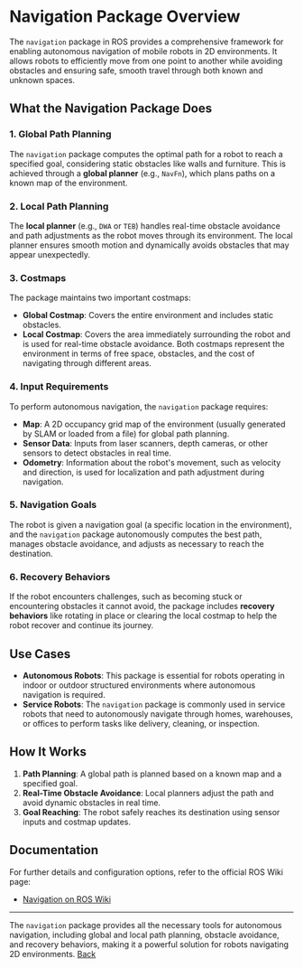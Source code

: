 # Navigation Package Overview

The `navigation` package in ROS provides a comprehensive framework for enabling autonomous navigation of mobile robots in 2D environments. It allows robots to efficiently move from one point to another while avoiding obstacles and ensuring safe, smooth travel through both known and unknown spaces.

## What the Navigation Package Does

### 1. Global Path Planning
The `navigation` package computes the optimal path for a robot to reach a specified goal, considering static obstacles like walls and furniture. This is achieved through a **global planner** (e.g., `NavFn`), which plans paths on a known map of the environment.

### 2. Local Path Planning
The **local planner** (e.g., `DWA` or `TEB`) handles real-time obstacle avoidance and path adjustments as the robot moves through its environment. The local planner ensures smooth motion and dynamically avoids obstacles that may appear unexpectedly.

### 3. Costmaps
The package maintains two important costmaps:
- **Global Costmap**: Covers the entire environment and includes static obstacles.
- **Local Costmap**: Covers the area immediately surrounding the robot and is used for real-time obstacle avoidance. Both costmaps represent the environment in terms of free space, obstacles, and the cost of navigating through different areas.

### 4. Input Requirements
To perform autonomous navigation, the `navigation` package requires:
- **Map**: A 2D occupancy grid map of the environment (usually generated by SLAM or loaded from a file) for global path planning.
- **Sensor Data**: Inputs from laser scanners, depth cameras, or other sensors to detect obstacles in real time.
- **Odometry**: Information about the robot's movement, such as velocity and direction, is used for localization and path adjustment during navigation.

### 5. Navigation Goals
The robot is given a navigation goal (a specific location in the environment), and the `navigation` package autonomously computes the best path, manages obstacle avoidance, and adjusts as necessary to reach the destination.

### 6. Recovery Behaviors
If the robot encounters challenges, such as becoming stuck or encountering obstacles it cannot avoid, the package includes **recovery behaviors** like rotating in place or clearing the local costmap to help the robot recover and continue its journey.

## Use Cases
- **Autonomous Robots**: This package is essential for robots operating in indoor or outdoor structured environments where autonomous navigation is required.
- **Service Robots**: The `navigation` package is commonly used in service robots that need to autonomously navigate through homes, warehouses, or offices to perform tasks like delivery, cleaning, or inspection.

## How It Works
1. **Path Planning**: A global path is planned based on a known map and a specified goal.
2. **Real-Time Obstacle Avoidance**: Local planners adjust the path and avoid dynamic obstacles in real time.
3. **Goal Reaching**: The robot safely reaches its destination using sensor inputs and costmap updates.

## Documentation

For further details and configuration options, refer to the official ROS Wiki page:
- [Navigation on ROS Wiki](http://wiki.ros.org/navigation)

---

The `navigation` package provides all the necessary tools for autonomous navigation, including global and local path planning, obstacle avoidance, and recovery behaviors, making it a powerful solution for robots navigating 2D environments.
[Back](https://github.com/Adipks/rover_repo?tab=readme-ov-file)
